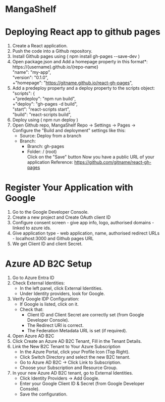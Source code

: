 # MangaShelf

# Deploying React app to github pages
1. Create a React application.  
2. Push the code into a Github repository.  
3. Install Github pages using ( npm install gh-pages --save-dev )  
4. Open package.json and Add a homepage property in this format*: https://{username}.github.io/{repo-name}  
   "name": "my-app",  
   "version": "0.1.0",  
   +"homepage": "https://gitname.github.io/react-gh-pages",  
5. Add a predeploy property and a deploy property to the scripts object:   
   "scripts": {   
   +"predeploy": "npm run build",   
   +"deploy": "gh-pages -d build",   
   "start": "react-scripts start",   
   "build": "react-scripts build",   
6. Deploy using ( npm run deploy )   
7. Open Github repo, MangaShelf Repo -> Settings -> Pages ->   
   Configure the "Build and deployment" settings like this:   
    + Source: Deploy from a branch   
    + Branch:   
       - Branch: gh-pages   
       - Folder: / (root)   
    Click on the "Save" button
    Now you have a public URL of your application
Reference: https://github.com/gitname/react-gh-pages   


# Register Your Application with Google
1. Go to the Google Developer Console.
2. Create a new project and Create OAuth client ID
3. Configure consent screen - give app info, logo, authorised domains - linked to azure ids.
4. Give application type - web application, name, authorised redirect URLs - localhost:3000 and Github pages URL
5. We get Client ID and client Secret.

# Azure AD B2C Setup
1. Go to Azure Entra ID
2. Check External Identities:
   - In the left panel, click External Identities.
   - Under Identity providers, look for Google.
3. Verify Google IDP Configuration:
   - If Google is listed, click on it.
   - Check that:
      + Client ID and Client Secret are correctly set (from Google Developer Console).
      + The Redirect URI is correct.
      + The Federation Metadata URL is set (if required).
4. Open Azure AD B2C 
5. Click Create an Azure AD B2C Tenant, Fill in the Tenant Details.
6. Link the New B2C Tenant to Your Azure Subscription
    + In the Azure Portal, click your Profile Icon (Top Right).
    + Click Switch Directory and select the new B2C tenant.
    + Go to Azure AD B2C → Click Link to Subscription.
    + Choose your Subscription and Resource Group.
7. In your new Azure AD B2C tenant, go to External Identities.
    + Click Identity Providers → Add Google.
    + Enter your Google Client ID & Secret (from Google Developer Console).
    + Save the configuration.




































